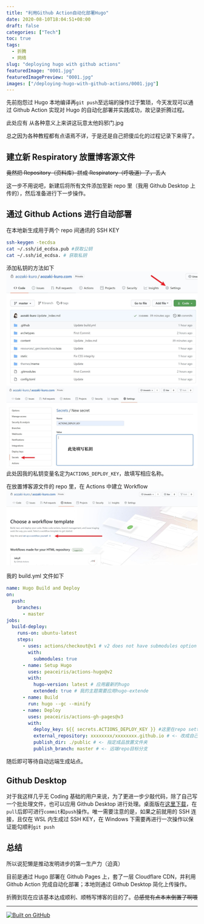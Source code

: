 ```yaml
---
title: "利用Github Action自动化部署Hugo"
date: 2020-08-10T18:04:51+08:00
draft: false
categories: ["Tech"]
toc: true
tags:
  - 折腾
  - 网络
slug: "deploying hugo with github actions"
featuredImage: "0001.jpg"
featuredImagePreview: "0001.jpg"
images: ["/deploying-hugo-with-github-actions/0001.jpg"]
---
```


先前抱怨过 Hugo 本地编译再`git push`至远端的操作过于繁琐，今天发现可以通过 Github Action 实现对 Hugo 的自动化部署并实践成功，故记录折腾过程。

<!--more-->

此处应有 从各种意义上来讲这玩意太他妈邪门.jpg

总之因为各种教程都有点语焉不详，于是还是自己把傻瓜化的过程记录下来得了。

## 建立新 Respiratory 放置博客源文件

~~竟然把 Repository（资料库）拼成 Respiratory（呼吸道）了，丢人~~

这一步不用说吧，新建后将所有文件添加至新 repo 里（我用 Github Desktop 上传的），然后准备进行下一步操作。

## 通过 Github Actions 进行自动部署

在本地新生成用于两个 repo 间通讯的 SSH KEY

```sh
ssh-keygen -tecdsa
cat ~/.ssh/id_ecdsa.pub #获取公钥
cat ~/.ssh/id_ecdsa. # 获取私钥
```

添加私钥的方法如下
![](0004.jpg)
![](0005.jpg)
此处因我的私钥变量名定为`ACTIONS_DEPLOY_KEY`，故填写相应名称。

在放置博客源文件的 repo 里，在 Actions 中建立 Workflow
![](0006.jpg)

我的 build.yml 文件如下

```yml
name: Hugo Build and Deploy
on:
  push:
    branches:
      - master
jobs:
  build-deploy:
    runs-on: ubuntu-latest
    steps:
      - uses: actions/checkout@v1 # v2 does not have submodules option now
        with:
          submodules: true
      - name: Setup Hugo
        uses: peaceiris/actions-hugo@v2
        with:
          hugo-version: latest # 应用最新的hugo
          extended: true # 我的主题需要应用hugo-extende
      - name: Build
        run: hugo --gc --minify
      - name: Deploy
        uses: peaceiris/actions-gh-pages@v3
        with:
          deploy_key: ${{ secrets.ACTIONS_DEPLOY_KEY }} #这里在repo settings里填入SSH私钥
          external_repository: xxxxxxxx/xxxxxxxx.github.io # <- 改成自己的 user github page
          publish_dir: ./public # <- 指定成品放置文件夹
          publish_branch: master # <- 远端repo目标分支
```

随后即可等待自动远端生成站点。

## Github Desktop

对于我这样几乎无 Coding 基础的用户来说，为了更进一步少敲代码，除了自己写一个批处理文件，也可以应用 Github Desktop 进行处理。桌面版在[这里下载](https://desktop.github.com/)，在`pull`后即可进行`commit`和`push`操作。唯一需要注意的是，如果之前就用的 SSH 连接，且仅在 WSL 内生成过 SSH KEY，在 Windows 下需要再进行一次操作以保证能勾顺利`git push`

## 总结

所以说犯懒是推动发明进步的第一生产力（迫真）

目前是通过 Hugo 部署在 Github Pages 上，套了一层 Cloudflare CDN，并利用 Github Action 完成自动化部署；本地则通过 Github Desktop 简化上传操作。

折腾到现在应该基本达成顺利、顺畅写博客的目的了。~~总感觉有点本末倒置了啊喂~~

---

[![Built on GitHub](https://github.com/aozaki-kuro/aozaki.cc/workflows/Build/badge.svg)](https://github.com/aozaki-kuro/aozaki.cc/actions)
